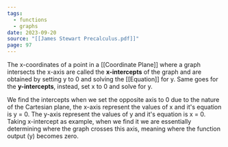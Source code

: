 ```yaml
---
tags:
  - functions
  - graphs
date: 2023-09-20
source: "[[James Stewart Precalculus.pdf]]"
page: 97
---
```

The x-coordinates of a point in a [[Coordinate Plane]] where a graph intersects the x-axis are called the **x-intercepts** of the graph and are obtained by setting y to 0 and solving the [[Equation]] for y. Same goes for the **y-intercepts**, instead, set x to 0 and solve for y.

We find the intercepts when we set the opposite axis to 0 due to the nature of the Cartesian plane, the x-axis represent the values of x and it's equation is y = 0. The y-axis represent the values of y and it's equation is x = 0. 
Taking x-intercept as example, when we find it we are essentially determining where the graph crosses this axis, meaning where the function output (y) becomes zero.